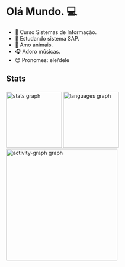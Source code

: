# Olá Mundo. 💻

- 📗 Curso Sistemas de Informação.
- 📒 Estudando sistema SAP.
- 🐶 Amo animais.
- 🎧 Adoro músicas.
- 😊 Pronomes: ele/dele

<h2 align="left">Stats</h2>

###

<div align="left">
  <img src="https://github-readme-stats.vercel.app/api?username=Leandro265&hide_title=false&hide_rank=false&show_icons=true&include_all_commits=true&count_private=true&disable_animations=false&theme=gotham&locale=pt-br&hide_border=false&order=1" height="150" alt="stats graph"  />
  <img src="https://github-readme-stats.vercel.app/api/top-langs?username=Leandro265&locale=pt-br&hide_title=false&layout=compact&card_width=320&langs_count=6&theme=blueberry&hide_border=false&order=2" height="150" alt="languages graph"  />
  <img src="https://github-readme-activity-graph.vercel.app/graph?username=Leandro265&radius=18&theme=nord&area=true&order=5&hide_border=false&hide_title=false" height="300" alt="activity-graph graph"  />
</div>

###
